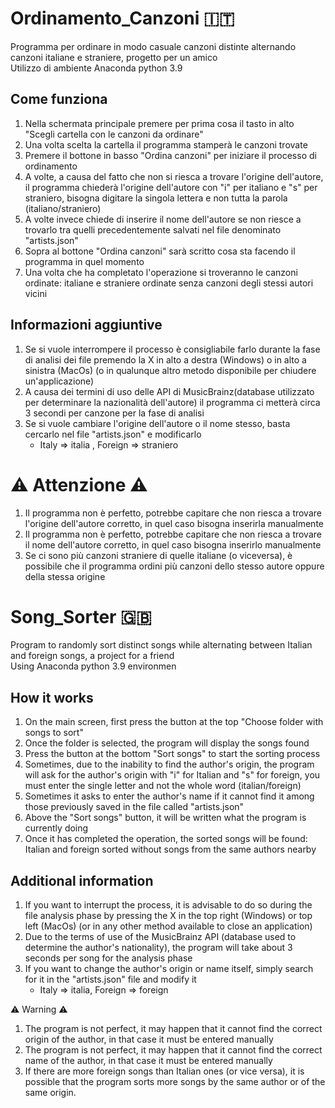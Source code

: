 # Ordinamento_Canzoni :it:
Programma per ordinare in modo casuale canzoni distinte alternando canzoni italiane e straniere, progetto per un amico</br>
Utilizzo di ambiente Anaconda python 3.9
## Come funziona
1. Nella schermata principale premere per prima cosa il tasto in alto "Scegli cartella con le canzoni da ordinare"
2. Una volta scelta la cartella il programma stamperà le canzoni trovate
3. Premere il bottone in basso "Ordina canzoni" per iniziare il processo di ordinamento
4. A volte, a causa del fatto che non si riesca a trovare l'origine dell'autore, il programma chiederà l'origine dell'autore con "i" per italiano e "s" per straniero, bisogna digitare la singola lettera e non tutta la parola (italiano/straniero)
5. A volte invece chiede di inserire il nome dell'autore se non riesce a trovarlo tra quelli precedentemente salvati nel file denominato "artists.json"
6. Sopra al bottone "Ordina canzoni" sarà scritto cosa sta facendo il programma in quel momento
7. Una volta che ha completato l'operazione si troveranno le canzoni ordinate: italiane e straniere ordinate senza canzoni degli stessi autori vicini
## Informazioni aggiuntive
1. Se si vuole interrompere il processo è consigliabile farlo durante la fase di analisi dei file premendo la X in alto a destra (Windows) o in alto a sinistra (MacOs) (o in qualunque altro metodo disponibile per chiudere un'applicazione)
2. A causa dei termini di uso delle API di MusicBrainz(database utilizzato per determinare la nazionalità dell'autore) il programma ci metterà circa 3 secondi per canzone per la fase di analisi
3. Se si vuole cambiare l'origine dell'autore o il nome stesso, basta cercarlo nel file "artists.json" e modificarlo
    - Italy => italia , Foreign => straniero
# :warning: Attenzione :warning:
1. Il programma non è perfetto, potrebbe capitare che non riesca a trovare l'origine dell'autore corretto, in quel caso bisogna inserirla manualmente
2. Il programma non è perfetto, potrebbe capitare che non riesca a trovare il nome dell'autore corretto, in quel caso bisogna inserirlo manualmente
3. Se ci sono più canzoni straniere di quelle italiane (o viceversa), è possibile che il programma ordini più canzoni dello stesso autore oppure della stessa origine

# Song_Sorter :uk:
Program to randomly sort distinct songs while alternating between Italian and foreign songs, a project for a friend</br>
Using Anaconda python 3.9 environmen
## How it works
1. On the main screen, first press the button at the top "Choose folder with songs to sort"
2. Once the folder is selected, the program will display the songs found
3. Press the button at the bottom "Sort songs" to start the sorting process
4. Sometimes, due to the inability to find the author's origin, the program will ask for the author's origin with "i" for Italian and "s" for foreign, you must enter the single letter and not the whole word (italian/foreign)
5. Sometimes it asks to enter the author's name if it cannot find it among those previously saved in the file called "artists.json"
6. Above the "Sort songs" button, it will be written what the program is currently doing
7. Once it has completed the operation, the sorted songs will be found: Italian and foreign sorted without songs from the same authors nearby
## Additional information
1. If you want to interrupt the process, it is advisable to do so during the file analysis phase by pressing the X in the top right (Windows) or top left (MacOs) (or in any other method available to close an application)
2. Due to the terms of use of the MusicBrainz API (database used to determine the author's nationality), the program will take about 3 seconds per song for the analysis phase
3. If you want to change the author's origin or name itself, simply search for it in the "artists.json" file and modify it
    - Italy => italia, Foreign => foreign

:warning: Warning :warning:
1. The program is not perfect, it may happen that it cannot find the correct origin of the author, in that case it must be entered manually
2. The program is not perfect, it may happen that it cannot find the correct name of the author, in that case it must be entered manually
3. If there are more foreign songs than Italian ones (or vice versa), it is possible that the program sorts more songs by the same author or of the same origin.